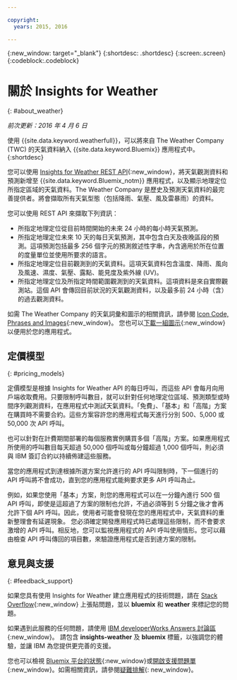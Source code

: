 ```yaml
---

copyright:
  years: 2015, 2016

---
```


{:new_window: target="_blank"}
{:shortdesc: .shortdesc}
{:screen:.screen}
{:codeblock:.codeblock}

# 關於 Insights for Weather
{: #about_weather}

*前次更新：2016 年 4 月 6 日*

使用 {{site.data.keyword.weatherfull}}，可以將來自 The Weather Company (TWC) 的天氣資料納入 {{site.data.keyword.Bluemix}} 應用程式中。
{:shortdesc}

您可以使用 [Insights for Weather REST API](https://twcservice.{APPDomain}/rest-api/){:new_window}，將天氣觀測資料和預測新增至 {{site.data.keyword.Bluemix_notm}} 應用程式，以及顯示地理定位所指定區域的天氣資料。The Weather Company 是歷史及預測天氣資料的最完善提供者。將會擷取所有天氣型態（包括降雨、氣壓、風及雷暴雨）的資料。

您可以使用 REST API 來擷取下列資訊：

* 所指定地理定位從目前時間開始的未來 24 小時的每小時天氣預測。
* 所指定地理定位未來 10 天的每日天氣預測，其中包含白天及夜晚區段的預測。這項預測包括最多 256 個字元的預測敘述性字串，內含適用於所在位置的度量單位並使用所要求的語言。
* 所指定地理定位目前觀測到的天氣資料。這項天氣資料包含溫度、降雨、風向及風速、濕度、氣壓、露點、能見度及紫外線 (UV)。
* 所指定地理定位及所指定時間範圍觀測到的天氣資料。這項資料是來自實際觀測站。這個 API 會傳回目前狀況的天氣觀測資料，以及最多前 24 小時（含）的過去觀測資料。

如需 The Weather Company 的天氣詞彙和圖示的相關資訊，請參閱 [Icon Code, Phrases and Images](https://docs.google.com/document/d/1MZwWYqki8Ee-V7c7InBuA5CDVkjb3XJgpc39hI9FsI0/edit?pli=1){:new_window}。
您也可以[下載一組圖示](https://twcdocs.mybluemix.net/download/weatherinsightsicons.zip){:new_window}以便用於您的應用程式。

## 定價模型
{: #pricing_models}

定價模型是根據 Insights for Weather API 的每日呼叫，而這些 API 會每月向用戶端收取費用。只要限制呼叫數目，就可以針對任何地理定位區域、預測類型或時間序列觀測資料，在應用程式中測試天氣資料。「免費」、「基本」和「高階」方案在購買時不需要合約。這些方案容許您的應用程式每天進行分別
500、5,000 或 50,000 次 API 呼叫。

也可以針對在計費期間部署的每個服務實例購買多個「高階」方案。如果應用程式所使用的呼叫數目每天超過 50,000 個呼叫或每分鐘超過 1,000 個呼叫，則必須與 IBM 簽訂合約以持續佈建這些服務。

當您的應用程式到達根據所選方案允許進行的 API 呼叫限制時，下一個進行的 API 呼叫將不會成功，直到您的應用程式能夠要求更多
API 呼叫為止。

例如，如果您使用「基本」方案，則您的應用程式可以在一分鐘內進行 500 個 API 呼叫，即使是這超過了方案的限制也允許，不過必須等到
5 分鐘之後才會再允許下個 API 呼叫。因此，使用者可能會發現在您的應用程式中，天氣資料的重新整理會有延遲現象。
您必須確定開發應用程式時已處理這些限制，而不會要求激增的 API 呼叫。相反地，您可以監視應用程式的 API 呼叫使用情形。您可以藉由檢查
API 呼叫傳回的項目數，來驗證應用程式是否到達方案的限制。

## 意見與支援
{: #feedback_support}

如果您具有使用 Insights for Weather 建立應用程式的技術問題，請在 [Stack Overflow](http://stackoverflow.com/search?q=weather+bluemix){:new_window} 上張貼問題，並以 **bluemix** 和 **weather** 來標記您的問題。

如果遇到此服務的任何問題，請使用 [IBM developerWorks Answers 討論區](https://developer.ibm.com/answers/topics/insights-weather/?smartspace=bluemix){:new_window}。
請包含 **insights-weather** 及 **bluemix** 標籤，以強調您的體驗，並讓 IBM 為您提供更完善的支援。

您也可以檢視 [Bluemix 平台的狀態](https://developer.ibm.com/bluemix/support/#status){:new_window}或[開啟支援問題單](https://cloudoe.support.ibmcloud.com/ics/support/default.asp?deptid=31036&amp;offering=ibmbluemix){:new_window}。如需相關資訊，請參閱[疑難排解](https://console.{DomainName}/docs/troubleshoot/troubleshoot.html){: new_window}。
